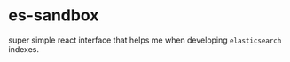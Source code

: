 # es-sandbox
super simple react interface that helps me when developing `elasticsearch` indexes.  

